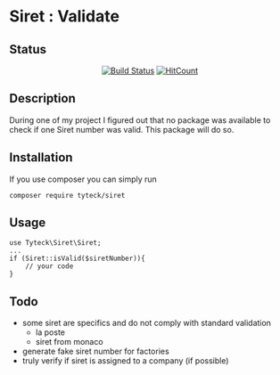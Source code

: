 # Siret : Validate

## Status
<div align="center">
    
[![Build Status](https://travis-ci.org/tyteck/siret.svg?branch=master)](https://travis-ci.org/tyteck/siret)
[![HitCount](http://hits.dwyl.io/tyteck/siret.svg)](http://hits.dwyl.io/tyteck/siret)

</div>

## Description
During one of my project I figured out that no package was available to check if one 
Siret number was valid. This package will do so.

## Installation
If you use composer you can simply run 
```
composer require tyteck/siret
```

## Usage
```
use Tyteck\Siret\Siret;
...
if (Siret::isValid($siretNumber)){
    // your code
}
```

## Todo
* some siret are specifics and do not comply with standard validation
    * la poste
    * siret from monaco
* generate fake siret number for factories
* truly verify if siret is assigned to a company (if possible)
